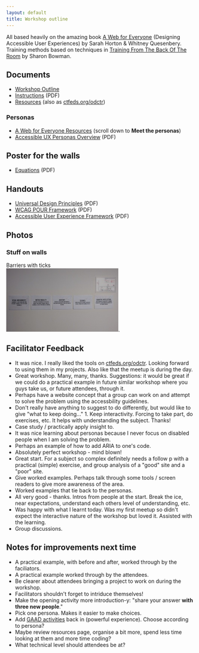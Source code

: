 ```yaml
---
layout: default
title: Workshop outline
---
```


All based heavily on the amazing book [A Web for Everyone](http://rosenfeldmedia.com/books/a-web-for-everyone/) (Designing Accessible User Experiences) by Sarah Horton & Whitney Quesenbery. Training methods based on techniques in [Training From The Back Of The Room](http://bowperson.com/training-from-the-back-of-the-room/) by Sharon Bowman.

## Documents

* [Workshop Outline](workshop-outline/)
* [Instructions](decks/instructions.pdf) (PDF)
* [Resources](resources/) (also as [ctfeds.org/odctr](http://ctfeds.org/odctr))


### Personas

* [A Web for Everyone Resources](http://rosenfeldmedia.com/books/a-web-for-everyone/#resources) (scroll down to **Meet the personas**)
* [Accessible UX Personas Overview](personas/AccessibleUX-Personas-Overview1.pdf) (PDF)


## Poster for the walls

* [Equations](print-for-wall/equations.pdf) (PDF)

## Handouts

* [Universal Design Principles](print-for-wall/universal-design-principles.pdf) (PDF)
* [WCAG POUR Framework](print-for-wall/wcag-pour-framework.pdf) (PDF)
* [Accessible User Experience Framework](print-for-wall/accessible-user-experience-framework.pdf) (PDF)

## Photos



### Stuff on walls

Barriers with ticks<br/> [![](photos/thumbs/barriers-with-ticks.jpg)](photos/barriers-with-ticks.jpg).


## Facilitator Feedback

* It was nice. I really liked the tools on [ctfeds.org/odctr](http://ctfeds.org/odctr). Looking forward to using them in my projects. Also like that the meetup is during the day.
* Great workshop. Many, many, thanks. Suggestions: it would be great if we could do a practical example in future similar workshop where you guys take us, or future attendees, through it.
* Perhaps have a website concept that a group can work on and attempt to solve the problem using the accessbility guidelines.
* Don't really have anything to suggest to do differently, but would like to give "what to keep doing..." 1. Keep interactivity. Forcing to take part, do exercises, etc. It helps with understanding the subject. Thanks!
* Case study / practically apply insight to.
* It was nice learning about personas because I never focus on disabled people when I am solving the problem.
* Perhaps an example of how to add ARIA to one's code.
* Absolutely perfect workshop - mind blown!
* Great start. For a subject so complex definitely needs a follow p with a practical (simple) exercise, and group analysis of a "good" site and a "poor" site.
* Give worked examples. Perhaps talk through some tools / screen readers to give more awareness of the area.
* Worked examples that tie back to the personas.
* All very good - thanks. Intros from people at the start. Break the ice, near expectations, understand each others level of understanding, etc.
* Was happy with what I learnt today. Was my first meetup so didn't expect the interactive nature of the workshop but loved it. Assisted with the learning.
* Group discussions.

## Notes for improvements next time

* A practical example, with before and after, worked through by the faciliators.
* A practical example worked through by the attendees.
* Be clearer about attendees bringing a project to work on during the workshop.
* Facilitators shouldn't forget to intriduce themselves!
* Make the opening activity more introduction-y: "share your answer **with three new people**."
* Pick one persona. Makes it easier to make choices.
* Add [GAAD activities](http://ctfeds.github.io/Global-Accessibility-Awareness-Day-2016/workshop-outline/#do-gaad-activities-20m) back in (powerful experience). Choose according to persona?
* Maybe review resources page, organise a bit more, spend less time looking at them and more time coding?
* What technical level should attendees be at?
